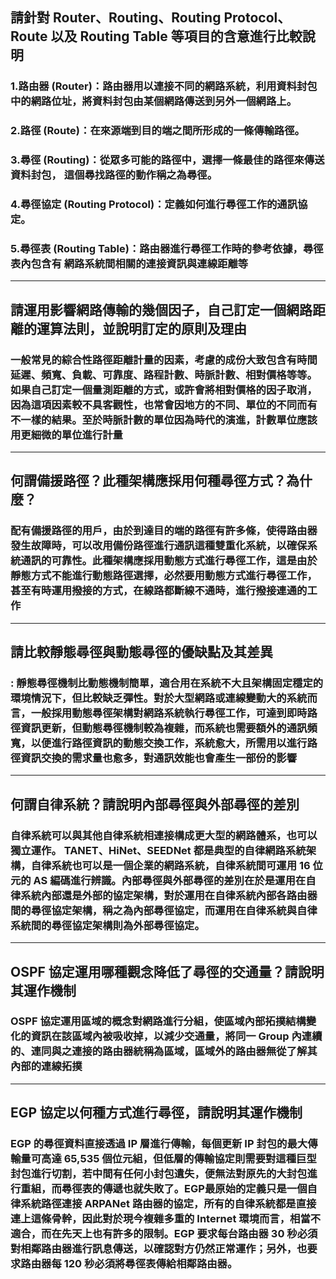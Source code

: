## 請針對 Router、Routing、Routing Protocol、Route 以及 Routing Table 等項目的含意進行比較說明
### 1.路由器 (Router)：路由器用以連接不同的網路系統，利用資料封包中的網路位址，將資料封包由某個網路傳送到另外一個網路上。
### 2.路徑 (Route)：在來源端到目的端之間所形成的一條傳輸路徑。
### 3.尋徑 (Routing)：從眾多可能的路徑中，選擇一條最佳的路徑來傳送資料封包，	這個尋找路徑的動作稱之為尋徑。
### 4.尋徑協定 (Routing Protocol)：定義如何進行尋徑工作的通訊協定。
### 5.尋徑表 (Routing Table)：路由器進行尋徑工作時的參考依據，尋徑表內包含有	網路系統間相關的連接資訊與連線距離等

---
## 請運用影響網路傳輸的幾個因子，自己訂定一個網路距離的運算法則，並說明訂定的原則及理由
### 一般常見的綜合性路徑距離計量的因素，考慮的成份大致包含有時間延遲、頻寬、負載、可靠度、路程計數、時脈計數、相對價格等等。如果自己訂定一個量測距離的方式，或許會將相對價格的因子取消，因為這項因素較不具客觀性，也常會因地方的不同、單位的不同而有不一樣的結果。至於時脈計數的單位因為時代的演進，計數單位應該用更細微的單位進行計量

---

## 何謂備援路徑？此種架構應採用何種尋徑方式？為什麼？
### 配有備援路徑的用戶，由於到達目的端的路徑有許多條，使得路由器發生故障時，可以改用備份路徑進行通訊這種雙重化系統，以確保系統通訊的可靠性。此種架構應採用動態方式進行尋徑工作，這是由於靜態方式不能進行動態路徑選擇，必然要用動態方式進行尋徑工作，甚至有時運用撥接的方式，在線路都斷線不通時，進行撥接連通的工作

---
## 請比較靜態尋徑與動態尋徑的優缺點及其差異
### : 靜態尋徑機制比動態機制簡單，適合用在系統不大且架構固定穩定的環境情況下，但比較缺乏彈性。對於大型網路或連線變動大的系統而言，一般採用動態尋徑架構對網路系統執行尋徑工作，可達到即時路徑資訊更新，但動態尋徑機制較為複雜，而系統也需要額外的通訊頻寬，以便進行路徑資訊的動態交換工作，系統愈大，所需用以進行路徑資訊交換的需求量也愈多，對通訊效能也會產生一部份的影響
---
## 何謂自律系統？請說明內部尋徑與外部尋徑的差別
### 自律系統可以與其他自律系統相連接構成更大型的網路體系，也可以獨立運作。 TANET、HiNet、SEEDNet 都是典型的自律網路系統架構，自律系統也可以是一個企業的網路系統，自律系統間可運用 16 位元的 AS 編碼進行辨識。內部尋徑與外部尋徑的差別在於是運用在自律系統內部還是外部的協定架構，對於運用在自律系統內部各路由器間的尋徑協定架構，稱之為內部尋徑協定，而運用在自律系統與自律系統間的尋徑協定架構則為外部尋徑協定。

---
## OSPF 協定運用哪種觀念降低了尋徑的交通量？請說明其運作機制
### OSPF 協定運用區域的概念對網路進行分組，使區域內部拓撲結構變化的資訊在該區域內被吸收掉，以減少交通量，將同一 Group 內連續的、連同與之連接的路由器統稱為區域，區域外的路由器無從了解其內部的連線拓撲

---
## EGP 協定以何種方式進行尋徑，請說明其運作機制
### EGP 的尋徑資料直接透過 IP 層進行傳輸，每個更新 IP 封包的最大傳輸量可高達 65,535 個位元組，但低層的傳輸協定則需要對這種巨型封包進行切割，若中間有任何小封包遺失，便無法對原先的大封包進行重組，而尋徑表的傳遞也就失敗了。EGP最原始的定義只是一個自律系統路徑連接 ARPANet 路由器的協定，所有的自律系統都是直接連上這條骨幹，因此對於現今複雜多重的 Internet 環境而言，相當不適合，而在先天上也有許多的限制。EGP 要求每台路由器 30 秒必須對相鄰路由器進行訊息傳送，以確認對方仍然正常運作；另外，也要求路由器每 120 秒必須將尋徑表傳給相鄰路由器。






